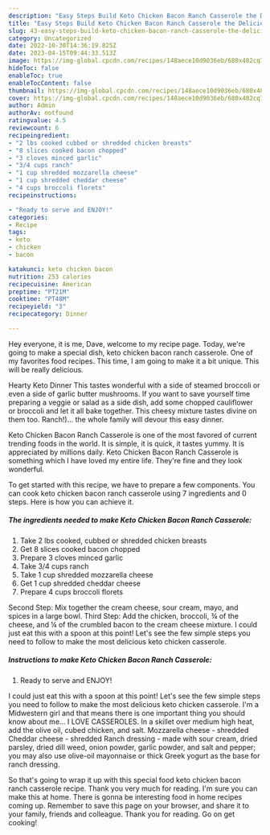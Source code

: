 ```yaml
---
description: "Easy Steps Build Keto Chicken Bacon Ranch Casserole the Delicious}"
title: "Easy Steps Build Keto Chicken Bacon Ranch Casserole the Delicious}"
slug: 43-easy-steps-build-keto-chicken-bacon-ranch-casserole-the-delicious
category: Uncategorized
date: 2022-10-30T14:36:19.825Z
date: 2023-04-15T09:44:33.513Z
image: https://img-global.cpcdn.com/recipes/148aece10d9036eb/680x482cq70/keto-chicken-bacon-ranch-casserole-recipe-main-photo.jpg
hideToc: false
enableToc: true
enableTocContent: false
thumbnail: https://img-global.cpcdn.com/recipes/148aece10d9036eb/680x482cq70/keto-chicken-bacon-ranch-casserole-recipe-main-photo.jpg
cover: https://img-global.cpcdn.com/recipes/148aece10d9036eb/680x482cq70/keto-chicken-bacon-ranch-casserole-recipe-main-photo.jpg
author: Admin
authorAv: notfound
ratingvalue: 4.5
reviewcount: 6
recipeingredient:
- "2 lbs cooked cubbed or shredded chicken breasts"
- "8 slices cooked bacon chopped"
- "3 cloves minced garlic"
- "3/4 cups ranch"
- "1 cup shredded mozzarella cheese"
- "1 cup shredded cheddar cheese"
- "4 cups broccoli florets"
recipeinstructions:

- "Ready to serve and ENJOY!"
categories:
- Recipe
tags:
- keto
- chicken
- bacon

katakunci: keto chicken bacon 
nutrition: 253 calories
recipecuisine: American
preptime: "PT21M"
cooktime: "PT48M"
recipeyield: "3"
recipecategory: Dinner

---
```



Hey everyone, it is me, Dave, welcome to my recipe page. Today, we're going to make a special dish, keto chicken bacon ranch casserole. One of my favorites food recipes. This time, I am going to make it a bit unique. This will be really delicious.

Hearty Keto Dinner This tastes wonderful with a side of steamed broccoli or even a side of garlic butter mushrooms. If you want to save yourself time preparing a veggie or salad as a side dish, add some chopped cauliflower or broccoli and let it all bake together. This cheesy mixture tastes divine on them too. Ranch!)… the whole family will devour this easy dinner.

Keto Chicken Bacon Ranch Casserole is one of the most favored of current trending foods in the world. It is simple, it is quick, it tastes yummy. It is appreciated by millions daily. Keto Chicken Bacon Ranch Casserole is something which I have loved my entire life. They're fine and they look wonderful.


To get started with this recipe, we have to prepare a few components. You can cook keto chicken bacon ranch casserole using 7 ingredients and 0 steps. Here is how you can achieve it.

<!--inarticleads1-->

##### The ingredients needed to make Keto Chicken Bacon Ranch Casserole:

1. Take 2 lbs cooked, cubbed or shredded chicken breasts
1. Get 8 slices cooked bacon chopped
1. Prepare 3 cloves minced garlic
1. Take 3/4 cups ranch
1. Take 1 cup shredded mozzarella cheese
1. Get 1 cup shredded cheddar cheese
1. Prepare 4 cups broccoli florets


Second Step: Mix together the cream cheese, sour cream, mayo, and spices in a large bowl. Third Step: Add the chicken, broccoli, ¾ of the cheese, and ¼ of the crumbled bacon to the cream cheese mixture. I could just eat this with a spoon at this point! Let&#39;s see the few simple steps you need to follow to make the most delicious keto chicken casserole. 

<!--inarticleads2-->

##### Instructions to make Keto Chicken Bacon Ranch Casserole:


1. Ready to serve and ENJOY!

I could just eat this with a spoon at this point! Let&#39;s see the few simple steps you need to follow to make the most delicious keto chicken casserole. I&#39;m a Midwestern girl and that means there is one important thing you should know about me… I LOVE CASSEROLES. In a skillet over medium high heat, add the olive oil, cubed chicken, and salt. Mozzarella cheese - shredded Cheddar cheese - shredded Ranch dressing - made with sour cream, dried parsley, dried dill weed, onion powder, garlic powder, and salt and pepper; you may also use olive-oil mayonnaise or thick Greek yogurt as the base for ranch dressing. 

So that's going to wrap it up with this special food keto chicken bacon ranch casserole recipe. Thank you very much for reading. I'm sure you can make this at home. There is gonna be interesting food in home recipes coming up. Remember to save this page on your browser, and share it to your family, friends and colleague. Thank you for reading. Go on get cooking!
